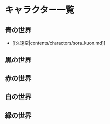 # キャラクター一覧

## 青の世界

* [[久遠空|contents/charactors/sora_kuon.md]]

## 黒の世界

## 赤の世界

## 白の世界

## 緑の世界
